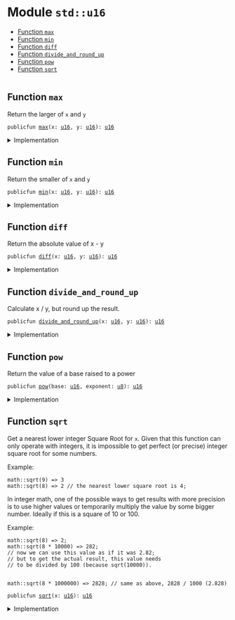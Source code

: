 
<a name="std_u16"></a>

# Module `std::u16`



-  [Function `max`](#std_u16_max)
-  [Function `min`](#std_u16_min)
-  [Function `diff`](#std_u16_diff)
-  [Function `divide_and_round_up`](#std_u16_divide_and_round_up)
-  [Function `pow`](#std_u16_pow)
-  [Function `sqrt`](#std_u16_sqrt)


<pre><code></code></pre>



<a name="std_u16_max"></a>

## Function `max`

Return the larger of <code>x</code> and <code>y</code>


<pre><code>publicfun <a href="u16.md#std_u16_max">max</a>(x: <a href="u16.md#std_u16">u16</a>, y: <a href="u16.md#std_u16">u16</a>): <a href="u16.md#std_u16">u16</a>
</code></pre>



<details>
<summary>Implementation</summary>


<pre><code><b>public</b> <b>fun</b> <a href="u16.md#std_u16_max">max</a>(x: <a href="u16.md#std_u16">u16</a>, y: <a href="u16.md#std_u16">u16</a>): <a href="u16.md#std_u16">u16</a> {
    <a href="macros.md#std_macros_num_max">std::macros::num_max</a>!(x, y)
}
</code></pre>



</details>

<a name="std_u16_min"></a>

## Function `min`

Return the smaller of <code>x</code> and <code>y</code>


<pre><code>publicfun <a href="u16.md#std_u16_min">min</a>(x: <a href="u16.md#std_u16">u16</a>, y: <a href="u16.md#std_u16">u16</a>): <a href="u16.md#std_u16">u16</a>
</code></pre>



<details>
<summary>Implementation</summary>


<pre><code><b>public</b> <b>fun</b> <a href="u16.md#std_u16_min">min</a>(x: <a href="u16.md#std_u16">u16</a>, y: <a href="u16.md#std_u16">u16</a>): <a href="u16.md#std_u16">u16</a> {
    <a href="macros.md#std_macros_num_min">std::macros::num_min</a>!(x, y)
}
</code></pre>



</details>

<a name="std_u16_diff"></a>

## Function `diff`

Return the absolute value of x - y


<pre><code>publicfun <a href="u16.md#std_u16_diff">diff</a>(x: <a href="u16.md#std_u16">u16</a>, y: <a href="u16.md#std_u16">u16</a>): <a href="u16.md#std_u16">u16</a>
</code></pre>



<details>
<summary>Implementation</summary>


<pre><code><b>public</b> <b>fun</b> <a href="u16.md#std_u16_diff">diff</a>(x: <a href="u16.md#std_u16">u16</a>, y: <a href="u16.md#std_u16">u16</a>): <a href="u16.md#std_u16">u16</a> {
    <a href="macros.md#std_macros_num_diff">std::macros::num_diff</a>!(x, y)
}
</code></pre>



</details>

<a name="std_u16_divide_and_round_up"></a>

## Function `divide_and_round_up`

Calculate x / y, but round up the result.


<pre><code>publicfun <a href="u16.md#std_u16_divide_and_round_up">divide_and_round_up</a>(x: <a href="u16.md#std_u16">u16</a>, y: <a href="u16.md#std_u16">u16</a>): <a href="u16.md#std_u16">u16</a>
</code></pre>



<details>
<summary>Implementation</summary>


<pre><code><b>public</b> <b>fun</b> <a href="u16.md#std_u16_divide_and_round_up">divide_and_round_up</a>(x: <a href="u16.md#std_u16">u16</a>, y: <a href="u16.md#std_u16">u16</a>): <a href="u16.md#std_u16">u16</a> {
    <a href="macros.md#std_macros_num_divide_and_round_up">std::macros::num_divide_and_round_up</a>!(x, y)
}
</code></pre>



</details>

<a name="std_u16_pow"></a>

## Function `pow`

Return the value of a base raised to a power


<pre><code>publicfun <a href="u16.md#std_u16_pow">pow</a>(base: <a href="u16.md#std_u16">u16</a>, exponent: <a href="u8.md#std_u8">u8</a>): <a href="u16.md#std_u16">u16</a>
</code></pre>



<details>
<summary>Implementation</summary>


<pre><code><b>public</b> <b>fun</b> <a href="u16.md#std_u16_pow">pow</a>(base: <a href="u16.md#std_u16">u16</a>, exponent: <a href="u8.md#std_u8">u8</a>): <a href="u16.md#std_u16">u16</a> {
    <a href="macros.md#std_macros_num_pow">std::macros::num_pow</a>!(base, exponent)
}
</code></pre>



</details>

<a name="std_u16_sqrt"></a>

## Function `sqrt`

Get a nearest lower integer Square Root for <code>x</code>. Given that this
function can only operate with integers, it is impossible
to get perfect (or precise) integer square root for some numbers.

Example:
```
math::sqrt(9) => 3
math::sqrt(8) => 2 // the nearest lower square root is 4;
```

In integer math, one of the possible ways to get results with more
precision is to use higher values or temporarily multiply the
value by some bigger number. Ideally if this is a square of 10 or 100.

Example:
```
math::sqrt(8) => 2;
math::sqrt(8 * 10000) => 282;
// now we can use this value as if it was 2.82;
// but to get the actual result, this value needs
// to be divided by 100 (because sqrt(10000)).


math::sqrt(8 * 1000000) => 2828; // same as above, 2828 / 1000 (2.828)
```


<pre><code>publicfun <a href="u16.md#std_u16_sqrt">sqrt</a>(x: <a href="u16.md#std_u16">u16</a>): <a href="u16.md#std_u16">u16</a>
</code></pre>



<details>
<summary>Implementation</summary>


<pre><code><b>public</b> <b>fun</b> <a href="u16.md#std_u16_sqrt">sqrt</a>(x: <a href="u16.md#std_u16">u16</a>): <a href="u16.md#std_u16">u16</a> {
    <a href="macros.md#std_macros_num_sqrt">std::macros::num_sqrt</a>!&lt;<a href="u16.md#std_u16">u16</a>, <a href="u32.md#std_u32">u32</a>&gt;(x, 16)
}
</code></pre>



</details>


[//]: # ("File containing references which can be used from documentation")
